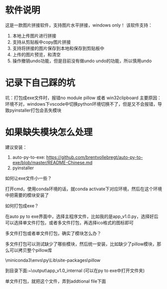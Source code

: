 # 软件说明
这是一款图片拼接软件，支持图片水平拼接，windows only！
该软件支持：
1. 本地上传图片进行拼接
2. 支持从剪贴板中copy图片拼接
3. 支持将拼接的图片保存到本地和保存到剪贴板中
4. 上传的图片预览，和清空
5. 操作撤销undo功能，但是目前没有做undo undo的功能，所以慎用undo

# 记录下自己踩的坑
坑：打包成exe文件时，报错no module pillow 或者 win32clipboard
主要原因：环境不对，windows下vscode中切换python环境切换不了，但是又不会报错，导致pyinstaller打包会丢失模块

# 如果缺失模块怎么处理

建议安装：
1. auto-py-to-exe: https://github.com/brentvollebregt/auto-py-to-exe/blob/master/README-Chinese.md
2. pyinstaller

如何让exe文件小一些？

打开cmd，使用conda环境的话，就conda activate下对应环境，然后在这个环境中把需要的模块安装了

如何打包成exe？

在auto py to exe界面中，选择主程序文件，比如我的是app_v1.0.py，选择好后可以选择单文件打包，或者多文件打包，再选择ico格式的图标即可

多文件打包或者单文件打包，确实了模块怎么办？

多文件打包可以测试缺少了哪些模块，然后统一安装，比如缺少了pillow模块，那么可以拷贝整个pillow库

\miniconda3\envs\py\Lib\site-packages\pillow

到目录下面:~\output\app_v1.0\_internal (可以在py to exe中打开文件夹)

单文件打包，就把这个文件，弄到addtional file下面
